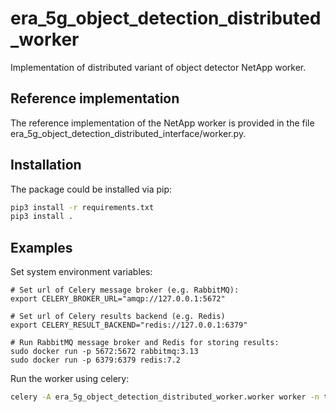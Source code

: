 # era_5g_object_detection_distributed_worker

Implementation of distributed variant of object detector NetApp worker. 

## Reference implementation

The reference implementation of the NetApp worker is provided in the file era_5g_object_detection_distributed_interface/worker.py.

## Installation

The package could be installed via pip:

```bash
pip3 install -r requirements.txt
pip3 install .
```

## Examples

Set system environment variables:

```
# Set url of Celery message broker (e.g. RabbitMQ):
export CELERY_BROKER_URL="amqp://127.0.0.1:5672"

# Set url of Celery results backend (e.g. Redis)
export CELERY_RESULT_BACKEND="redis://127.0.0.1:6379"
```

```
# Run RabbitMQ message broker and Redis for storing results:
sudo docker run -p 5672:5672 rabbitmq:3.13
sudo docker run -p 6379:6379 redis:7.2
```

Run the worker using celery:
```bash
celery -A era_5g_object_detection_distributed_worker.worker worker -n test --concurrency 1 -P solo 
```
